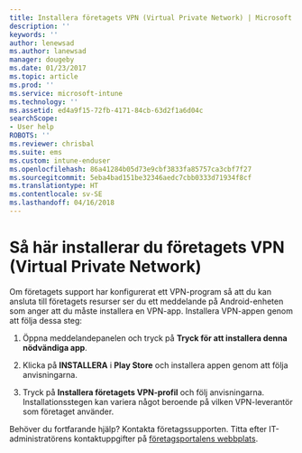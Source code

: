```yaml
---
title: Installera företagets VPN (Virtual Private Network) | Microsoft Docs
description: ''
keywords: ''
author: lenewsad
ms.author: lanewsad
manager: dougeby
ms.date: 01/23/2017
ms.topic: article
ms.prod: ''
ms.service: microsoft-intune
ms.technology: ''
ms.assetid: ed4a9f15-72fb-4171-84cb-63d2f1a6d04c
searchScope:
- User help
ROBOTS: ''
ms.reviewer: chrisbal
ms.suite: ems
ms.custom: intune-enduser
ms.openlocfilehash: 86a41284b05d73e9cbf3833fa85757ca3cbf7f27
ms.sourcegitcommit: 5eba4bad151be32346aedc7cbb0333d71934f8cf
ms.translationtype: HT
ms.contentlocale: sv-SE
ms.lasthandoff: 04/16/2018
---
```

# <a name="how-to-install-your-companys-virtual-private-network-vpn"></a>Så här installerar du företagets VPN (Virtual Private Network)

Om företagets support har konfigurerat ett VPN-program så att du kan ansluta till företagets resurser ser du ett meddelande på Android-enheten som anger att du måste installera en VPN-app. Installera VPN-appen genom att följa dessa steg:

1.  Öppna meddelandepanelen och tryck på **Tryck för att installera denna nödvändiga app**.

2.  Klicka på **INSTALLERA** i **Play Store** och installera appen genom att följa anvisningarna.

3.  Tryck på **Installera företagets VPN-profil** och följ anvisningarna. Installationsstegen kan variera något beroende på vilken VPN-leverantör som företaget använder.


Behöver du fortfarande hjälp? Kontakta företagssupporten. Titta efter IT-administratörens kontaktuppgifter på [företagsportalens webbplats](https://portal.manage.microsoft.com#HelpDeskDialog).
